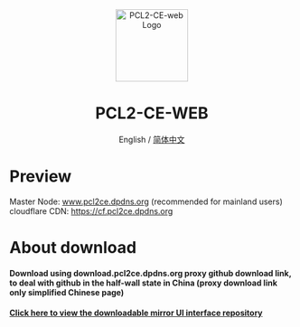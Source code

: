<div align="center">

<img src="https://cdn.fishcpy.top/img/2025/04/06/67f245809f816.png" width="128" height="128" alt="PCL2-CE-web Logo">

# PCL2-CE-WEB<br>
English / [简体中文](./README_EN.md)

</div>

# Preview
Master Node: www.pcl2ce.dpdns.org (recommended for mainland users)<br>
cloudflare CDN: https://cf.pcl2ce.dpdns.org<br>

# About download

#### Download using download.pcl2ce.dpdns.org proxy github download link, to deal with github in the half-wall state in China (proxy download link only simplified Chinese page)<br>
#### [Click here to view the downloadable mirror UI interface repository](https://github.com/fishcpy/gh-proxy-pcl2ce-download)